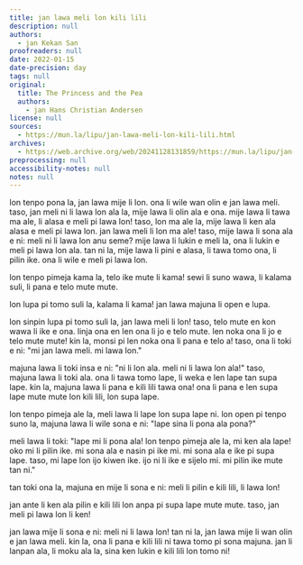 ```yaml
---
title: jan lawa meli lon kili lili
description: null
authors:
  - jan Kekan San
proofreaders: null
date: 2022-01-15
date-precision: day
tags: null
original:
  title: The Princess and the Pea
  authors:
    - jan Hans Christian Andersen
license: null
sources:
  - https://mun.la/lipu/jan-lawa-meli-lon-kili-lili.html
archives:
  - https://web.archive.org/web/20241128131859/https://mun.la/lipu/jan-lawa-meli-lon-kili-lili.html
preprocessing: null
accessibility-notes: null
notes: null
---
```


lon tenpo pona la, jan lawa mije li lon. ona li wile wan olin e jan lawa meli. taso, jan meli ni li lawa lon ala la, mije lawa li olin ala e ona. mije lawa li tawa ma ale, li alasa e meli pi lawa lon! taso, lon ma ale la, mije lawa li ken ala alasa e meli pi lawa lon. jan lawa meli li lon ma ale! taso, mije lawa li sona ala e ni: meli ni li lawa lon anu seme? mije lawa li lukin e meli la, ona li lukin e meli pi lawa lon ala. tan ni la, mije lawa li pini e alasa, li tawa tomo ona, li pilin ike. ona li wile e meli pi lawa lon.

lon tenpo pimeja kama la, telo ike mute li kama! sewi li suno wawa, li kalama suli, li pana e telo mute mute.

lon lupa pi tomo suli la, kalama li kama! jan lawa majuna li open e lupa.

lon sinpin lupa pi tomo suli la, jan lawa meli li lon! taso, telo mute en kon wawa li ike e ona. linja ona en len ona li jo e telo mute. len noka ona li jo e telo mute mute! kin la, monsi pi len noka ona li pana e telo a! taso, ona li toki e ni: "mi jan lawa meli. mi lawa lon."

majuna lawa li toki insa e ni: "ni li lon ala. meli ni li lawa lon ala!" taso, majuna lawa li toki ala. ona li tawa tomo lape, li weka e len lape tan supa lape. kin la, majuna lawa li pana e kili lili tawa ona! ona li pana e len supa lape mute mute lon kili lili, lon supa lape.

lon tenpo pimeja ale la, meli lawa li lape lon supa lape ni. lon open pi tenpo suno la, majuna lawa li wile sona e ni: "lape sina li pona ala pona?"

meli lawa li toki: "lape mi li pona ala! lon tenpo pimeja ale la, mi ken ala lape! oko mi li pilin ike. mi sona ala e nasin pi ike mi. mi sona ala e ike pi supa lape. taso, mi lape lon ijo kiwen ike. ijo ni li ike e sijelo mi. mi pilin ike mute tan ni."

tan toki ona la, majuna en mije li sona e ni: meli li pilin e kili lili, li lawa lon!

jan ante li ken ala pilin e kili lili lon anpa pi supa lape mute mute. taso, jan meli pi lawa lon li ken!

jan lawa mije li sona e ni: meli ni li lawa lon! tan ni la, jan lawa mije li wan olin e jan lawa meli. kin la, ona li pana e kili lili ni tawa tomo pi sona majuna. jan li lanpan ala, li moku ala la, sina ken lukin e kili lili lon tomo ni!
